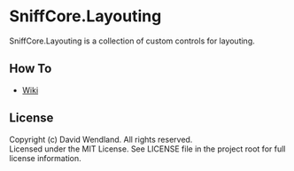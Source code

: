 SniffCore.Layouting
===

SniffCore.Layouting is a collection of custom controls for layouting.

## How To
* [Wiki](http://wiki.sniffcore.com/index.php?title=SniffCore.Layouting)

## License

Copyright (c) David Wendland. All rights reserved.  
Licensed under the MIT License. See LICENSE file in the project root for full license information.
